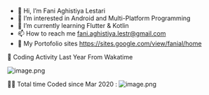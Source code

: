 - 👋 Hi, I’m Fani Aghistiya Lestari
- 👀 I’m interested in Android and Multi-Platform Programming
- 🌱 I’m currently learning Flutter & Kotlin
- 📫 How to reach me fani.aghistiya.lestr@gmail.com
- 🎯 My Portofolio sites https://sites.google.com/view/fanial/home

🤠 Coding Activity Last Year From Wakatime

![image.png](https://wakatime.com/share/@fanial_32/fd9a4fc4-1d15-4942-ade5-93c9c0caa86f.png)

👩‍💻 Total time Coded since Mar 2020 : ![image.png](https://wakatime.com/badge/user/77917ec2-3884-452e-9781-a2d3e3377a0b.svg)

<!---
fanial/fanial is a ✨ special ✨ repository because its `README.md` (this file) appears on your GitHub profile.
You can click the Preview link to take a look at your changes.
--->
